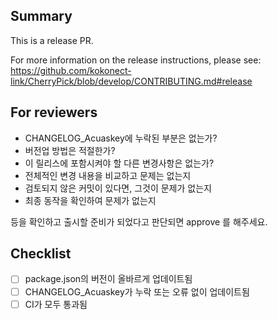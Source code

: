 ## Summary
This is a release PR.

For more information on the release instructions, please see:
https://github.com/kokonect-link/CherryPick/blob/develop/CONTRIBUTING.md#release

## For reviewers
- CHANGELOG_Acuaskey에 누락된 부분은 없는가?
- 버전업 방법은 적절한가?
- 이 릴리스에 포함시켜야 할 다른 변경사항은 없는가?
- 전체적인 변경 내용을 비교하고 문제는 없는지
- 검토되지 않은 커밋이 있다면, 그것이 문제가 없는지
- 최종 동작을 확인하여 문제가 없는지

등을 확인하고 출시할 준비가 되었다고 판단되면 approve 를 해주세요.

## Checklist
- [ ] package.json의 버전이 올바르게 업데이트됨
- [ ] CHANGELOG_Acuaskey가 누락 또는 오류 없이 업데이트됨
- [ ] CI가 모두 통과됨
